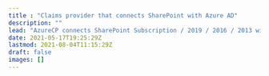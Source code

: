 ```yaml
---
title : "Claims provider that connects SharePoint with Azure AD"
description: ""
lead: "AzureCP connects SharePoint Subscription / 2019 / 2016 / 2013 with Azure Active Directory to enhance the people picker with a great search experience in federated authentication."
date: 2021-05-17T19:25:29Z
lastmod: 2021-08-04T11:15:29Z
draft: false
images: []
---
```

